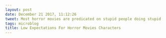 ```yaml
---
layout: post
date: December 21 2017, 11:12:26
tweet: Most horror movies are predicated on stupid people doing stupid things that cause them to be in danger in the first place.
tags: microblog
title: Low Expectations For Horror Movies Characters
---
```




